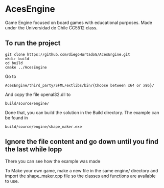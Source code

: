 # AcesEngine
Game Engine focused on board games with educational purposes. Made under the Universidad de Chile CC5512 class.

## To run the project
```
git clone https://github.com/diegoHurtadoG/AcesEngine.git
mkdir build
cd build
cmake ../AcesEngine
```

Go to 
```
AcesEngine/third_party/SFML/extlibs/bin/{Choose between x64 or x86}/
```
And copy the file openal32.dll to
```
build/source/engine/
```

Done that, you can build the solution in the Build directory.
The example can be found in
```
build/source/engine/shape_maker.exe
```
## Ignore the file content and go down until you find the last while lopp
There you can see how the example was made

To Make your own game, make a new file in the same engine/ directory and import the shape_maker.cpp file so the classes and functions are available to use.

